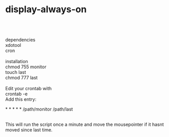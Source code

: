 display-always-on
=================
<html><br><br><br>
dependencies
<br>
xdotool
<br>
cron
<br><br>
installation
<br>
chmod 755 monitor
<br>
touch last
<br>
chmod 777 last
<br><br>
Edit your crontab with
<br>
crontab -e
<br>
Add this entry:
<br>
<p>* * * * * /path/monitor /path/last</p>
<br>
This will run the script once a minute and move the mousepointer if it hasnt moved since last time.
</html>
